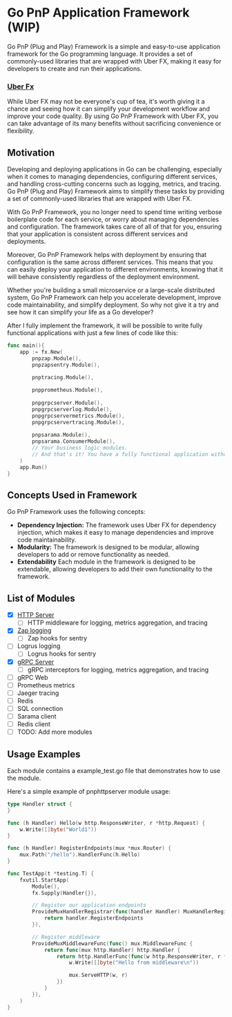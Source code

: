 # Go PnP Application Framework (WIP)

Go PnP (Plug and Play) Framework is a simple and easy-to-use application framework for the Go programming language. It provides a set of commonly-used libraries that are wrapped with Uber FX, making it easy for developers to create and run their applications.

### [Uber Fx](https://github.com/uber-go/fx)
While Uber FX may not be everyone's cup of tea, it's worth giving it a chance and seeing how it can simplify your development workflow and improve your code quality. By using Go PnP Framework with Uber FX, you can take advantage of its many benefits without sacrificing convenience or flexibility.
## Motivation

Developing and deploying applications in Go can be challenging, especially when it comes to managing dependencies, configuring different services, and handling cross-cutting concerns such as logging, metrics, and tracing. Go PnP (Plug and Play) Framework aims to simplify these tasks by providing a set of commonly-used libraries that are wrapped with Uber FX.

With Go PnP Framework, you no longer need to spend time writing verbose boilerplate code for each service, or worry about managing dependencies and configuration. The framework takes care of all of that for you, ensuring that your application is consistent across different services and deployments.

Moreover, Go PnP Framework helps with deployment by ensuring that configuration is the same across different services. This means that you can easily deploy your application to different environments, knowing that it will behave consistently regardless of the deployment environment.

Whether you're building a small microservice or a large-scale distributed system, Go PnP Framework can help you accelerate development, improve code maintainability, and simplify deployment. So why not give it a try and see how it can simplify your life as a Go developer?

After I fully implement the framework, it will be possible to write fully functional applications with just a few lines of code like this: 
```go
func main(){
    app := fx.New(
        pnpzap.Module(),
        pnpzapsentry.Module(),
		
        pnptracing.Module(),

        pnpprometheus.Module(),
        
        pnpgrpcserver.Module(),
        pnpgrpcserverlog.Module(),
        pnpgrpcservermetrics.Module(),
        pnpgrpcservertracing.Module(),
        
        pnpsarama.Module(),
        pnpsarama.ConsumerModule(),
        // Your business logic modules.
        // And that's it! You have a fully functional application without boilerplate code.
    )
    app.Run()
}
```


## Concepts Used in Framework

Go PnP Framework uses the following concepts:

- **Dependency Injection:** The framework uses Uber FX for dependency injection, which makes it easy to manage dependencies and improve code maintainability.
- **Modularity:** The framework is designed to be modular, allowing developers to add or remove functionality as needed.
- **Extendability** Each module in the framework is designed to be extendable, allowing developers to add their own functionality to the framework.
## List of Modules
- [x] [HTTP Server](https://github.com/go-pnp/go-pnp/tree/master/http/pnphttpserver)
  - [ ] HTTP middleware for logging, metrics aggregation, and tracing
- [x] [Zap logging](https://github.com/go-pnp/go-pnp/tree/master/logging/pnpzap)
  - [ ] Zap hooks for sentry
- [ ] Logrus logging
  - [ ] Logrus hooks for sentry
- [x] [gRPC Server](https://github.com/go-pnp/go-pnp/tree/master/grpc/pnpgrpcserver)
  - [ ] gRPC interceptors for logging, metrics aggregation, and tracing 
- [ ] gRPC Web
- [ ] Prometheus metrics
- [ ] Jaeger tracing
- [ ] Redis
- [ ] SQL connection
- [ ] Sarama client
- [ ] Redis client
- [ ] TODO: Add more modules

## Usage Examples
Each module contains a example_test.go file that demonstrates how to use the module.

Here's a simple example of pnphttpserver module usage:
```go
type Handler struct {
}

func (h Handler) Hello(w http.ResponseWriter, r *http.Request) {
	w.Write([]byte("World1"))
}

func (h Handler) RegisterEndpoints(mux *mux.Router) {
	mux.Path("/hello").HandlerFunc(h.Hello)
}

func TestApp(t *testing.T) {
	fxutil.StartApp(
		Module(),
		fx.Supply(Handler{}),

		// Register our application endpoints
		ProvideMuxHandlerRegistrar(func(handler Handler) MuxHandlerRegistrar {
			return handler.RegisterEndpoints
		}),

		// Register middleware
		ProvideMuxMiddlewareFunc(func() mux.MiddlewareFunc {
			return func(mux http.Handler) http.Handler {
				return http.HandlerFunc(func(w http.ResponseWriter, r *http.Request) {
					w.Write([]byte("Hello from middleware\n"))

					mux.ServeHTTP(w, r)
				})
			}
		}),
	)
}

```
